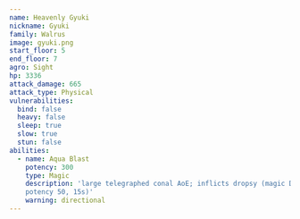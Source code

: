 ```yaml
---
name: Heavenly Gyuki
nickname: Gyuki
family: Walrus
image: gyuki.png
start_floor: 5
end_floor: 7
agro: Sight
hp: 3336
attack_damage: 665
attack_type: Physical
vulnerabilities:
  bind: false
  heavy: false
  sleep: true
  slow: true
  stun: false
abilities:
  - name: Aqua Blast
    potency: 300
    type: Magic
    description: 'large telegraphed conal AoE; inflicts dropsy (magic DoT
    potency 50, 15s)'
    warning: directional
---
```

